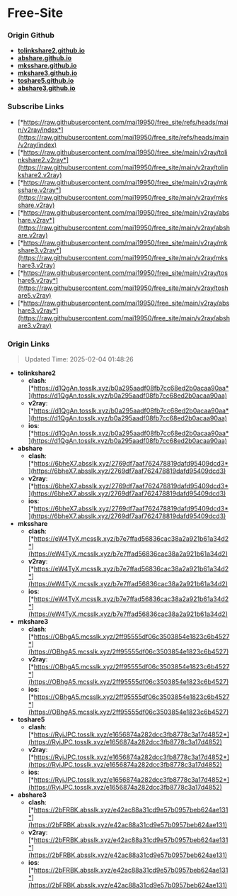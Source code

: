 # Free-Site

### Origin Github

- [**tolinkshare2.github.io**](https://github.com/tolinkshare2/tolinkshare2.github.io)
- [**abshare.github.io**](https://github.com/abshare/abshare.github.io)
- [**mksshare.github.io**](https://github.com/mksshare/mksshare.github.io)
- [**mkshare3.github.io**](https://github.com/mkshare3/mkshare3.github.io)
- [**toshare5.github.io**](https://github.com/toshare5/toshare5.github.io)
- [**abshare3.github.io**](https://github.com/abshare3/abshare3.github.io)

### Subscribe Links

- [*https://raw.githubusercontent.com/mai19950/free_site/refs/heads/main/v2ray/index*](https://raw.githubusercontent.com/mai19950/free_site/refs/heads/main/v2ray/index)
- [*https://raw.githubusercontent.com/mai19950/free_site/main/v2ray/tolinkshare2.v2ray*](https://raw.githubusercontent.com/mai19950/free_site/main/v2ray/tolinkshare2.v2ray)
- [*https://raw.githubusercontent.com/mai19950/free_site/main/v2ray/mksshare.v2ray*](https://raw.githubusercontent.com/mai19950/free_site/main/v2ray/mksshare.v2ray)
- [*https://raw.githubusercontent.com/mai19950/free_site/main/v2ray/abshare.v2ray*](https://raw.githubusercontent.com/mai19950/free_site/main/v2ray/abshare.v2ray)
- [*https://raw.githubusercontent.com/mai19950/free_site/main/v2ray/mkshare3.v2ray*](https://raw.githubusercontent.com/mai19950/free_site/main/v2ray/mkshare3.v2ray)
- [*https://raw.githubusercontent.com/mai19950/free_site/main/v2ray/toshare5.v2ray*](https://raw.githubusercontent.com/mai19950/free_site/main/v2ray/toshare5.v2ray)
- [*https://raw.githubusercontent.com/mai19950/free_site/main/v2ray/abshare3.v2ray*](https://raw.githubusercontent.com/mai19950/free_site/main/v2ray/abshare3.v2ray)

### Origin Links

> Updated Time: 2025-02-04 01:48:26

- **tolinkshare2**
  - **clash**: [*https://d1QgAn.tosslk.xyz/b0a295aadf08fb7cc68ed2b0acaa90aa*](https://d1QgAn.tosslk.xyz/b0a295aadf08fb7cc68ed2b0acaa90aa)
  - **v2ray**: [*https://d1QgAn.tosslk.xyz/b0a295aadf08fb7cc68ed2b0acaa90aa*](https://d1QgAn.tosslk.xyz/b0a295aadf08fb7cc68ed2b0acaa90aa)
  - **ios**: [*https://d1QgAn.tosslk.xyz/b0a295aadf08fb7cc68ed2b0acaa90aa*](https://d1QgAn.tosslk.xyz/b0a295aadf08fb7cc68ed2b0acaa90aa)
- **abshare**
  - **clash**: [*https://6bheX7.absslk.xyz/2769df7aaf762478819dafd95409dcd3*](https://6bheX7.absslk.xyz/2769df7aaf762478819dafd95409dcd3)
  - **v2ray**: [*https://6bheX7.absslk.xyz/2769df7aaf762478819dafd95409dcd3*](https://6bheX7.absslk.xyz/2769df7aaf762478819dafd95409dcd3)
  - **ios**: [*https://6bheX7.absslk.xyz/2769df7aaf762478819dafd95409dcd3*](https://6bheX7.absslk.xyz/2769df7aaf762478819dafd95409dcd3)
- **mksshare**
  - **clash**: [*https://eW4TyX.mcsslk.xyz/b7e7ffad56836cac38a2a921b61a34d2*](https://eW4TyX.mcsslk.xyz/b7e7ffad56836cac38a2a921b61a34d2)
  - **v2ray**: [*https://eW4TyX.mcsslk.xyz/b7e7ffad56836cac38a2a921b61a34d2*](https://eW4TyX.mcsslk.xyz/b7e7ffad56836cac38a2a921b61a34d2)
  - **ios**: [*https://eW4TyX.mcsslk.xyz/b7e7ffad56836cac38a2a921b61a34d2*](https://eW4TyX.mcsslk.xyz/b7e7ffad56836cac38a2a921b61a34d2)
- **mkshare3**
  - **clash**: [*https://OBhgA5.mcsslk.xyz/2ff95555df06c3503854e1823c6b4527*](https://OBhgA5.mcsslk.xyz/2ff95555df06c3503854e1823c6b4527)
  - **v2ray**: [*https://OBhgA5.mcsslk.xyz/2ff95555df06c3503854e1823c6b4527*](https://OBhgA5.mcsslk.xyz/2ff95555df06c3503854e1823c6b4527)
  - **ios**: [*https://OBhgA5.mcsslk.xyz/2ff95555df06c3503854e1823c6b4527*](https://OBhgA5.mcsslk.xyz/2ff95555df06c3503854e1823c6b4527)
- **toshare5**
  - **clash**: [*https://RyiJPC.tosslk.xyz/e1656874a282dcc3fb8778c3a17d4852*](https://RyiJPC.tosslk.xyz/e1656874a282dcc3fb8778c3a17d4852)
  - **v2ray**: [*https://RyiJPC.tosslk.xyz/e1656874a282dcc3fb8778c3a17d4852*](https://RyiJPC.tosslk.xyz/e1656874a282dcc3fb8778c3a17d4852)
  - **ios**: [*https://RyiJPC.tosslk.xyz/e1656874a282dcc3fb8778c3a17d4852*](https://RyiJPC.tosslk.xyz/e1656874a282dcc3fb8778c3a17d4852)
- **abshare3**
  - **clash**: [*https://2bFRBK.absslk.xyz/e42ac88a31cd9e57b0957beb624ae131*](https://2bFRBK.absslk.xyz/e42ac88a31cd9e57b0957beb624ae131)
  - **v2ray**: [*https://2bFRBK.absslk.xyz/e42ac88a31cd9e57b0957beb624ae131*](https://2bFRBK.absslk.xyz/e42ac88a31cd9e57b0957beb624ae131)
  - **ios**: [*https://2bFRBK.absslk.xyz/e42ac88a31cd9e57b0957beb624ae131*](https://2bFRBK.absslk.xyz/e42ac88a31cd9e57b0957beb624ae131)
